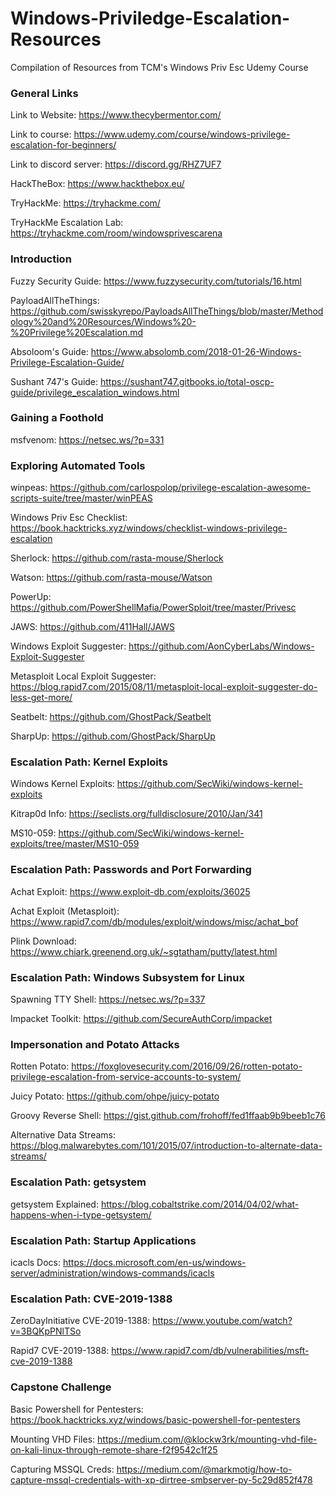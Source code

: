 # Windows-Priviledge-Escalation-Resources
Compilation of Resources from TCM's Windows Priv Esc Udemy Course

### General Links 

Link to Website: https://www.thecybermentor.com/

Link to course: https://www.udemy.com/course/windows-privilege-escalation-for-beginners/

Link to discord server: https://discord.gg/RHZ7UF7

HackTheBox: https://www.hackthebox.eu/

TryHackMe: https://tryhackme.com/

TryHackMe Escalation Lab: https://tryhackme.com/room/windowsprivescarena

### Introduction

Fuzzy Security Guide: https://www.fuzzysecurity.com/tutorials/16.html
 
PayloadAllTheThings: https://github.com/swisskyrepo/PayloadsAllTheThings/blob/master/Methodology%20and%20Resources/Windows%20-%20Privilege%20Escalation.md

Absoloom's Guide: https://www.absolomb.com/2018-01-26-Windows-Privilege-Escalation-Guide/

Sushant 747's Guide: https://sushant747.gitbooks.io/total-oscp-guide/privilege_escalation_windows.html

### Gaining a Foothold

msfvenom: https://netsec.ws/?p=331

### Exploring Automated Tools

winpeas: https://github.com/carlospolop/privilege-escalation-awesome-scripts-suite/tree/master/winPEAS

Windows Priv Esc Checklist: https://book.hacktricks.xyz/windows/checklist-windows-privilege-escalation

Sherlock: https://github.com/rasta-mouse/Sherlock

Watson: https://github.com/rasta-mouse/Watson

PowerUp: https://github.com/PowerShellMafia/PowerSploit/tree/master/Privesc

JAWS: https://github.com/411Hall/JAWS

Windows Exploit Suggester: https://github.com/AonCyberLabs/Windows-Exploit-Suggester

Metasploit Local Exploit Suggester: https://blog.rapid7.com/2015/08/11/metasploit-local-exploit-suggester-do-less-get-more/

Seatbelt: https://github.com/GhostPack/Seatbelt

SharpUp: https://github.com/GhostPack/SharpUp

### Escalation Path: Kernel Exploits

Windows Kernel Exploits: https://github.com/SecWiki/windows-kernel-exploits

Kitrap0d Info: https://seclists.org/fulldisclosure/2010/Jan/341

MS10-059: https://github.com/SecWiki/windows-kernel-exploits/tree/master/MS10-059

### Escalation Path: Passwords and Port Forwarding

Achat Exploit: https://www.exploit-db.com/exploits/36025

Achat Exploit (Metasploit): https://www.rapid7.com/db/modules/exploit/windows/misc/achat_bof

Plink Download: https://www.chiark.greenend.org.uk/~sgtatham/putty/latest.html

### Escalation Path: Windows Subsystem for Linux

Spawning TTY Shell: https://netsec.ws/?p=337

Impacket Toolkit: https://github.com/SecureAuthCorp/impacket

### Impersonation and Potato Attacks

Rotten Potato: https://foxglovesecurity.com/2016/09/26/rotten-potato-privilege-escalation-from-service-accounts-to-system/

Juicy Potato: https://github.com/ohpe/juicy-potato

Groovy Reverse Shell: https://gist.github.com/frohoff/fed1ffaab9b9beeb1c76

Alternative Data Streams: https://blog.malwarebytes.com/101/2015/07/introduction-to-alternate-data-streams/

### Escalation Path: getsystem

getsystem Explained: https://blog.cobaltstrike.com/2014/04/02/what-happens-when-i-type-getsystem/

### Escalation Path: Startup Applications

icacls Docs: https://docs.microsoft.com/en-us/windows-server/administration/windows-commands/icacls

### Escalation Path: CVE-2019-1388

ZeroDayInitiative CVE-2019-1388: https://www.youtube.com/watch?v=3BQKpPNlTSo

Rapid7 CVE-2019-1388: https://www.rapid7.com/db/vulnerabilities/msft-cve-2019-1388

### Capstone Challenge

Basic Powershell for Pentesters: https://book.hacktricks.xyz/windows/basic-powershell-for-pentesters

Mounting VHD Files: https://medium.com/@klockw3rk/mounting-vhd-file-on-kali-linux-through-remote-share-f2f9542c1f25

Capturing MSSQL Creds: https://medium.com/@markmotig/how-to-capture-mssql-credentials-with-xp-dirtree-smbserver-py-5c29d852f478
